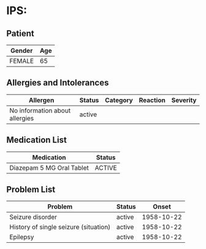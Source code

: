 # IPS:

## Patient

|Gender|Age|
|---|---|
|FEMALE|65|

## Allergies and Intolerances

|Allergen|Status|Category|Reaction|Severity|
|---|---|---|---|---|
|No information about allergies|active||||

## Medication List

|Medication|Status|
|---|---|
|Diazepam 5 MG Oral Tablet|ACTIVE|

## Problem List

|Problem|Status|Onset|
|---|---|---|
|Seizure disorder|active|1958-10-22|
|History of single seizure (situation)|active|1958-10-22|
|Epilepsy|active|1958-10-22|
